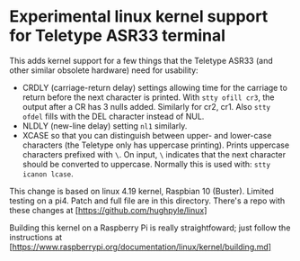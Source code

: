 # Experimental linux kernel support for Teletype ASR33 terminal

This adds kernel support for a few things that the
Teletype ASR33 (and other similar obsolete hardware)
need for usability:

* CRDLY (carriage-return delay) settings allowing
  time for the carriage to return before the next
  character is printed.  With `stty ofill cr3`, the
  output after a CR has 3 nulls added.  Similarly for
  cr2, cr1.  Also `stty ofdel` fills with the DEL
  character instead of NUL.
* NLDLY (new-line delay) setting `nl1` similarly.
* XCASE so that you can distinguish between upper-
  and lower-case characters (the Teletype only has
  uppercase printing).  Prints uppercase characters
  prefixed with `\`.  On input, `\` indicates that
  the next character should be converted to uppercase.
  Normally this is used with: `stty icanon lcase`.

This change is based on linux 4.19 kernel,
Raspbian 10 (Buster).  Limited testing on a pi4.
Patch and full file are in this directory.
There's a repo with these changes at
[https://github.com/hughpyle/linux]

Building this kernel on a Raspberry Pi is really
straightfoward; just follow the instructions at
[https://www.raspberrypi.org/documentation/linux/kernel/building.md]


